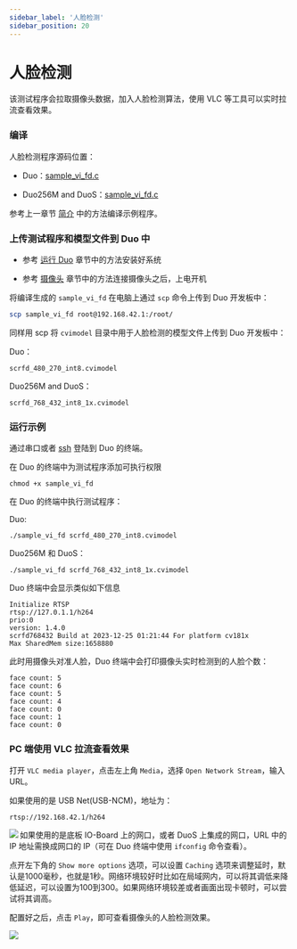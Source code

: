 ```yaml
---
sidebar_label: '人脸检测'
sidebar_position: 20
---
```


# 人脸检测

该测试程序会拉取摄像头数据，加入人脸检测算法，使用 VLC 等工具可以实时拉流查看效果。

### 编译

人脸检测程序源码位置：

- Duo：[sample_vi_fd.c](https://github.com/milkv-duo/cvitek-tdl-sdk-cv180x/blob/main/sample/cvi_tdl/sample_vi_fd.c)

- Duo256M and DuoS：[sample_vi_fd.c](https://github.com/milkv-duo/cvitek-tdl-sdk-sg200x/blob/main/sample/cvi_tdl/sample_vi_fd.c)

参考上一章节 [简介](https://milkv.io/zh/docs/duo/application-development/tdl-sdk/tdl-sdk-introduction) 中的方法编译示例程序。

### 上传测试程序和模型文件到 Duo 中

- 参考 [运行 Duo](https://milkv.io/zh/docs/duo/getting-started/boot) 章节中的方法安装好系统

- 参考 [摄像头](https://milkv.io/zh/docs/duo/camera/gc2083) 章节中的方法连接摄像头之后，上电开机

将编译生成的 `sample_vi_fd` 在电脑上通过 `scp` 命令上传到 Duo 开发板中：

```bash
scp sample_vi_fd root@192.168.42.1:/root/
```

同样用 scp 将 `cvimodel` 目录中用于人脸检测的模型文件上传到 Duo 开发板中：

Duo：
```
scrfd_480_270_int8.cvimodel
```

Duo256M and DuoS：
```
scrfd_768_432_int8_1x.cvimodel
```

### 运行示例

通过串口或者 [ssh](https://milkv.io/zh/docs/duo/getting-started/setup#ssh) 登陆到 Duo 的终端。

在 Duo 的终端中为测试程序添加可执行权限
```
chmod +x sample_vi_fd
```

在 Duo 的终端中执行测试程序：

Duo:
```
./sample_vi_fd scrfd_480_270_int8.cvimodel
```

Duo256M 和 DuoS：
```
./sample_vi_fd scrfd_768_432_int8_1x.cvimodel
```

Duo 终端中会显示类似如下信息
```
Initialize RTSP
rtsp://127.0.1.1/h264
prio:0
version: 1.4.0
scrfd768432 Build at 2023-12-25 01:21:44 For platform cv181x
Max SharedMem size:1658880
```

此时用摄像头对准人脸，Duo 终端中会打印摄像头实时检测到的人脸个数：
```
face count: 5
face count: 6
face count: 5
face count: 4
face count: 0
face count: 1
face count: 0
```

### PC 端使用 VLC 拉流查看效果

打开 `VLC media player`，点击左上角 `Media`，选择 `Open Network Stream`，输入 URL。

如果使用的是 USB Net(USB-NCM)，地址为：
```
rtsp://192.168.42.1/h264
```

<Image src='/docs/duo/duo-vlc-stream-setup.jpg' minWidth='40%' maxWidth='60%' align='left' />

如果使用的是底板 IO-Board 上的网口，或者 DuoS 上集成的网口，URL 中的 IP 地址需换成网口的 IP（可在 Duo 终端中使用 `ifconfig` 命令查看）。

点开左下角的 `Show more options` 选项，可以设置 `Caching` 选项来调整延时，默认是1000毫秒，也就是1秒。网络环境较好时比如在局域网内，可以将其调低来降低延迟，可以设置为100到300。如果网络环境较差或者画面出现卡顿时，可以尝试将其调高。

配置好之后，点击 `Play`，即可查看摄像头的人脸检测效果。

<Image src='/docs/duo/tdl-sdk/duo-tdl-sdk-face-detection.jpg' minWidth='50%' maxWidth='80%' align='left' />
